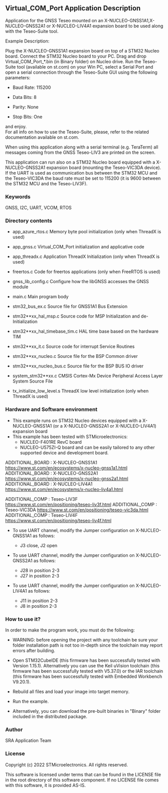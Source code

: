 
## <b>Virtual_COM_Port Application Description</b>

Application for the GNSS Teseo mounted on an X-NUCLEO-GNSS1A1,X-NUCLEO-GNSS2A1 or X-NUCLEO-LIV4A1
expansion board to be used along with the Teseo-Suite tool.
 
Example Description:

Plug the X-NUCLEO-GNSS1A1 expansion board on top of a STM32 Nucleo board.
Connect the STM32 Nucleo board to your PC.
Drag and drop Virtual_COM_Port_*.bin (in Binary folder) on Nucleo drive.
Run the Teseo-Suite tool (available on st.com) on your Win PC, select a Serial Port 
and open a serial connection through the Teseo-Suite GUI using the following parameters:
 
 - Baud Rate: 115200

 - Data Bits: 8

 - Parity: None

 - Stop Bits: One

and enjoy.    
For all info on how to use the Teseo-Suite, please, refer to the related documentation
available on st.com.

When using this application along with a serial terminal (e.g. TeraTerm) 
all messages coming from the GNSS Teseo-LIV3 are printed on the screen.

This application can run also on a STM32 Nucleo board equipped with a X-NUCLEO-GNSS2A1 expansion board (mounting the Teseo-VIC3DA device).
If the UART is used as communication bus between the STM32 MCU and the Teseo-VIC3DA the baud rate must be set to 115200 (it is 9600 between the STM32 MCU and the Teseo-LIV3F).

### <b>Keywords</b>

GNSS, I2C, UART, VCOM, RTOS

### <b>Directory contents</b>

 - app_azure_rtos.c             Memory byte pool initialization (only when ThreadX is used)
 
 - app_gnss.c                   Virtual_COM_Port initialization and applicative code
 
 - app_threadx.c                Application ThreadX Initialization (only when ThreadX is used)
 
 - freertos.c                   Code for freertos applications (only when FreeRTOS is used)
 
 - gnss_lib_config.c            Configure how the libGNSS accesses the GNSS module
  
 - main.c                       Main program body
 
 - stm32_bus_ex.c               Source file for GNSS1A1 Bus Extension
 
 - stm32**xx_hal_msp.c          Source code for MSP Initialization and de-Initialization
 
 - stm32**xx_hal_timebase_tim.c HAL time base based on the hardware TIM

 - stm32**xx_it.c               Source code for interrupt Service Routines

 - stm32**xx_nucleo.c           Source file for the BSP Common driver 
						
 - stm32**xx_nucleo_bus.c       Source file for the BSP BUS IO driver
 
 - system_stm32**xx.c           CMSIS Cortex-Mx Device Peripheral Access Layer System Source File

 - tx_initialize_low_level.s    ThreadX low level initialization (only when ThreadX is used)
  
### <b>Hardware and Software environment</b>

  - This example runs on STM32 Nucleo devices equipped with a X-NUCLEO-GNSS1A1 (or a X-NUCLEO-GNSS2A1 or X-NUCLEO-LIV4A1) expansion board
  - This example has been tested with STMicroelectronics:
    - NUCLEO-F401RE RevC board
    - NUCLEO-U575ZI-Q board
    and can be easily tailored to any other supported device and development board.

ADDITIONAL_BOARD : X-NUCLEO-GNSS1A1 https://www.st.com/en/ecosystems/x-nucleo-gnss1a1.html
ADDITIONAL_BOARD : X-NUCLEO-GNSS2A1 https://www.st.com/en/ecosystems/x-nucleo-gnss2a1.html
ADDITIONAL_BOARD : X-NUCLEO-LIV4A1 https://www.st.com/en/ecosystems/x-nucleo-liv4a1.html

ADDITIONAL_COMP : Teseo-LIV3F https://www.st.com/en/positioning/teseo-liv3f.html
ADDITIONAL_COMP : Teseo-VIC3DA https://www.st.com/en/positioning/teseo-vic3da.html
ADDITIONAL_COMP : Teseo-LIV4F https://www.st.com/en/positioning/teseo-liv4f.html


- To use UART channel, modify the Jumper configuration on X-NUCLEO-GNSS1A1 as follows:
    -	J3 close, J2 open

 - To use UART channel, modify the Jumper configuration on X-NUCLEO-GNSS2A1 as follows:
    -	J28 in position 2-3
    -	J27 in position 2-3
    
 - To use UART channel, modify the Jumper configuration on X-NUCLEO-LIV4A1 as follows:
    -	J11 in position 2-3
    -	J8 in position 2-3
  
### <b>How to use it?</b>

In order to make the program work, you must do the following:

 - WARNING: before opening the project with any toolchain be sure your folder
   installation path is not too in-depth since the toolchain may report errors
   after building.
   
 - Open STM32CubeIDE (this firmware has been successfully tested with Version 1.15.1).
   Alternatively you can use the Keil uVision toolchain (this firmware
   has been successfully tested with V5.37.0) or the IAR toolchain (this firmware has 
   been successfully tested with Embedded Workbench V9.20.1).
   
 - Rebuild all files and load your image into target memory.
 
 - Run the example.
 
 - Alternatively, you can download the pre-built binaries in "Binary" 
   folder included in the distributed package.

### <b>Author</b>

SRA Application Team

### <b>License</b>

Copyright (c) 2022 STMicroelectronics.
All rights reserved.

This software is licensed under terms that can be found in the LICENSE file
in the root directory of this software component.
If no LICENSE file comes with this software, it is provided AS-IS.
